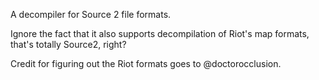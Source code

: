 A decompiler for Source 2 file formats.

Ignore the fact that it also supports decompilation of Riot's map formats, that's totally Source2, right?

Credit for figuring out the Riot formats goes to @doctorocclusion.

